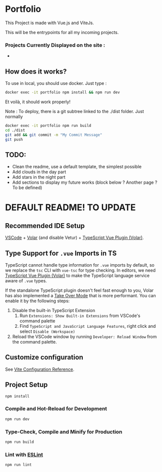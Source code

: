 # Portfolio

This Project is made with Vue.js and ViteJs.

This will be the entrypoints for all my incoming projects.

### Projects Currently Displayed on the site :

- 

## How does it works?
To use in local, you should use docker.
Just type :
```sh
docker exec -it portfolio npm install && npm run dev
```

Et voilà, it should work properly!

Note : To deploy, there is a git subtree linked to the ./dist folder. Just normally
```sh
docker exec -it portfolio npm run build
cd ./dist
git add && git commit -m "My Commit Message"
git push
```


## TODO:

- Clean the readme, use a default template, the simplest possible
- Add clouds in the day part
- Add stars in the night part
- Add sections to display my future works (block below ? Another page ? To be defined)







# DEFAULT README! TO UPDATE

## Recommended IDE Setup

[VSCode](https://code.visualstudio.com/) + [Volar](https://marketplace.visualstudio.com/items?itemName=johnsoncodehk.volar) (and disable Vetur) + [TypeScript Vue Plugin (Volar)](https://marketplace.visualstudio.com/items?itemName=johnsoncodehk.vscode-typescript-vue-plugin).

## Type Support for `.vue` Imports in TS

TypeScript cannot handle type information for `.vue` imports by default, so we replace the `tsc` CLI with `vue-tsc` for type checking. In editors, we need [TypeScript Vue Plugin (Volar)](https://marketplace.visualstudio.com/items?itemName=johnsoncodehk.vscode-typescript-vue-plugin) to make the TypeScript language service aware of `.vue` types.

If the standalone TypeScript plugin doesn't feel fast enough to you, Volar has also implemented a [Take Over Mode](https://github.com/johnsoncodehk/volar/discussions/471#discussioncomment-1361669) that is more performant. You can enable it by the following steps:

1. Disable the built-in TypeScript Extension
    1) Run `Extensions: Show Built-in Extensions` from VSCode's command palette
    2) Find `TypeScript and JavaScript Language Features`, right click and select `Disable (Workspace)`
2. Reload the VSCode window by running `Developer: Reload Window` from the command palette.

## Customize configuration

See [Vite Configuration Reference](https://vitejs.dev/config/).

## Project Setup

```sh
npm install
```

### Compile and Hot-Reload for Development

```sh
npm run dev
```

### Type-Check, Compile and Minify for Production

```sh
npm run build
```

### Lint with [ESLint](https://eslint.org/)

```sh
npm run lint
```
